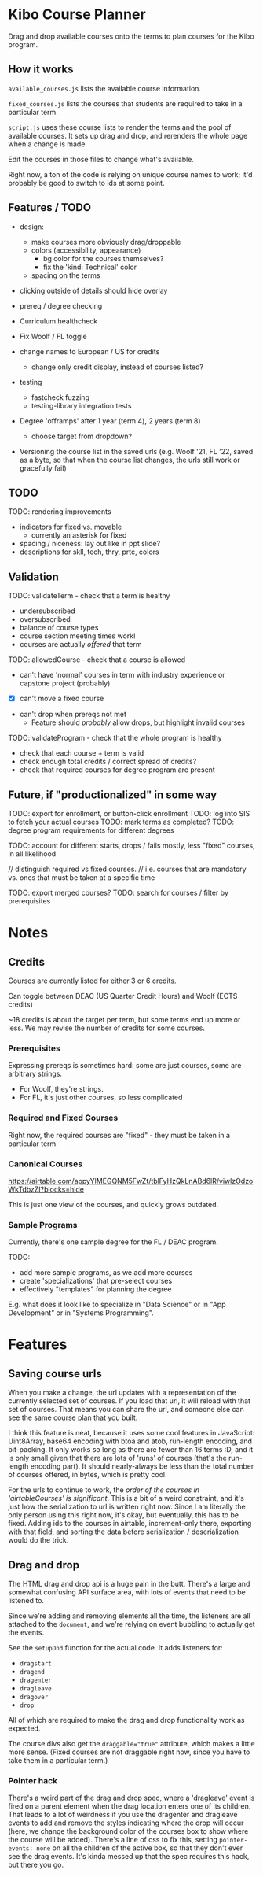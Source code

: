 # Kibo Course Planner

Drag and drop available courses onto the terms to plan courses for the Kibo program.

## How it works

`available_courses.js` lists the available course information.

`fixed_courses.js` lists the courses that students are required to take in a particular term.

`script.js` uses these course lists to render the terms and the pool of available courses. It sets up drag and drop, and rerenders the whole page when a change is made.

Edit the courses in those files to change what's available.

Right now, a ton of the code is relying on unique course names to work; it'd probably be good to switch to ids at some point.

## Features / TODO

- design:
  - make courses more obviously drag/droppable
  - colors (accessibility, appearance)
      - bg color for the courses themselves?
      - fix the 'kind: Technical' color
  - spacing on the terms

- clicking outside of details should hide overlay
- prereq / degree checking
- Curriculum healthcheck
- Fix Woolf / FL toggle
- change names to European / US for credits
    - change only credit display, instead of courses listed?

- testing
  - fastcheck fuzzing
  - testing-library integration tests
- Degree 'offramps' after 1 year (term 4), 2 years (term 8)
    - choose target from dropdown?
- Versioning the course list in the saved urls (e.g. Woolf '21, FL '22, saved
    as a byte, so that when the course list changes, the urls still work or
    gracefully fail)

## TODO

TODO: rendering improvements
  * indicators for fixed vs. movable
    * currently an asterisk for fixed
  * spacing / niceness: lay out like in ppt slide?
  * descriptions for skll, tech, thry, prtc, colors

## Validation

TODO: validateTerm - check that a term is healthy
  * undersubscribed
  * oversubscribed
  * balance of course types
  * course section meeting times work!
  * courses are actually _offered_ that term

TODO: allowedCourse - check that a course is allowed
 - can't have 'normal' courses in term with industry experience or capstone project (probably)
 - [x] can't move a fixed course
 - can't drop when prereqs not met
   - Feature should _probably_ allow drops, but highlight invalid courses

TODO: validateProgram - check that the whole program is healthy
 - check that each course + term is valid
 - check enough total credits / correct spread of credits?
 - check that required courses for degree program are present

## Future, if "productionalized" in some way

TODO: export for enrollment, or button-click enrollment
TODO: log into SIS to fetch your actual courses
TODO: mark terms as completed?
TODO: degree program requirements for different degrees

TODO: account for different starts, drops / fails
  mostly, less "fixed" courses, in all likelihood

// distinguish required vs fixed courses.
// i.e. courses that are mandatory vs. ones that must be taken at a specific time

TODO: export merged courses?
TODO: search for courses / filter by prerequisites

# Notes
## Credits

Courses are currently listed for either 3 or 6 credits.

Can toggle between DEAC (US Quarter Credit Hours) and Woolf (ECTS credits)

~18 credits is about the target per term, but some terms end up more or less. We may revise the number of credits for some courses.

### Prerequisites

Expressing prereqs is sometimes hard: some are just courses, some are arbitrary strings. 
- For Woolf, they're strings.
- For FL, it's just other courses, so less complicated

### Required and Fixed Courses

Right now, the required courses are "fixed" - they must be taken in a particular term. 

### Canonical Courses

https://airtable.com/appyYlMEGQNM5FwZt/tblFyHzQkLnABd6lR/viwlzOdzoWkTdbzZI?blocks=hide

This is just one view of the courses, and quickly grows outdated.

### Sample Programs

Currently, there's one sample degree for the FL / DEAC program.

TODO: 

* add more sample programs, as we add more courses
* create 'specializations' that pre-select courses
* effectively "templates" for planning the degree

E.g. what does it look like to specialize in "Data Science" or in "App Development" or in "Systems Programming".

# Features

## Saving course urls

When you make a change, the url updates with a representation of the currently selected set of courses. If you load that url, it will reload with that set of courses. That means you can share the url, and someone else can see the same course plan that you built.

I think this feature is neat, because it uses some cool features in JavaScript: Uint8Array, base64 encoding with btoa and atob, run-length encoding, and bit-packing. It only works so long as there are fewer than 16 terms :D, and it is only small given that there are lots of 'runs' of courses (that's the run-length encoding part). It should nearly-always be less than the total number of courses offered, in bytes, which is pretty cool.

For the urls to continue to work, the _order of the courses in 'airtableCourses' is significant_. This is a bit of a weird constraint, and it's just how the serialization to url is written right now. Since I am literally the only person using this right now, it's okay, but eventually, this has to be fixed. Adding ids to the courses in airtable, increment-only there, exporting with that field, and sorting the data before serialization / deserialization would do the trick.

## Drag and drop

The HTML drag and drop api is a huge pain in the butt. There's a large and somewhat confusing API surface area, with lots of events that need to be listened to.

Since we're adding and removing elements all the time, the listeners are all attached to the `document`, and we're relying on event bubbling to actually get the events.

See the `setupDnd` function for the actual code. It adds listeners for:
- `dragstart`
- `dragend`
- `dragenter`
- `dragleave`
- `dragover`
- `drop`

All of which are required to make the drag and drop functionality work as expected.

The course divs also get the `draggable="true"` attribute, which makes a little more sense. (Fixed courses are not draggable right now, since you have to take them in a particular term.)

### Pointer hack

There's a weird part of the drag and drop spec, where a 'dragleave' event is fired on a parent element when the drag location enters one of its children. That leads to a lot of weirdness if you use the dragenter and dragleave events to add and remove the styles indicating where the drop will occur (here, we change the background color of the courses box to show where the course will be added). There's a line of css to fix this, setting `pointer-events: none` on all the children of the active box, so that they don't ever see the drag events. It's kinda messed up that the spec requires this hack, but there you go.